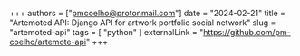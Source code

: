 +++
authors = ["pmcoelho@protonmail.com"]
date = "2024-02-21"
title = "Artemoted API: Django API for artwork portfolio social network"
slug = "artemoted-api"
tags = [
    "python"
]
externalLink = "https://github.com/pm-coelho/artemote-api"
+++
